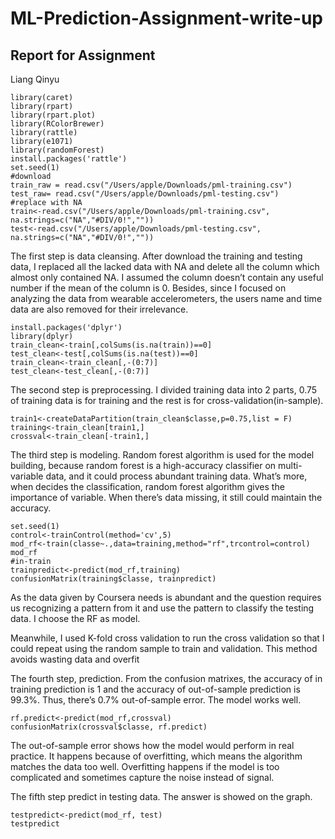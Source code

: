 # ML-Prediction-Assignment-write-up

## Report for Assignment

Liang Qinyu

```import
library(caret)
library(rpart)
library(rpart.plot)
library(RColorBrewer)
library(rattle)
library(e1071)
library(randomForest)
install.packages('rattle')
set.seed(1) 
#download
train_raw = read.csv("/Users/apple/Downloads/pml-training.csv")
test_raw= read.csv("/Users/apple/Downloads/pml-testing.csv") 
#replace with NA
train<-read.csv("/Users/apple/Downloads/pml-training.csv", na.strings=c("NA","#DIV/0!",""))
test<-read.csv("/Users/apple/Downloads/pml-testing.csv", na.strings=c("NA","#DIV/0!",""))
```
The first step is data cleansing. After download the training and testing data, I replaced all the lacked data with NA and delete all the column which almost only contained NA. I assumed the column doesn’t contain any useful number if the mean of the column is 0. Besides, since I focused on analyzing the data from wearable accelerometers, the users name and time data are also removed for their irrelevance.

```#clean
install.packages('dplyr')
library(dplyr)
train_clean<-train[,colSums(is.na(train))==0] 
test_clean<-test[,colSums(is.na(test))==0]
train_clean<-train_clean[,-(0:7)]
test_clean<-test_clean[,-(0:7)]
```

The second step is preprocessing. I divided training data into 2 parts, 0.75 of training data is for training and the rest is for cross-validation(in-sample).
```set.seed(3)
train1<-createDataPartition(train_clean$classe,p=0.75,list = F)
training<-train_clean[train1,]
crossval<-train_clean[-train1,]
```
The third step is modeling. Random forest algorithm is used for the model building, because random forest is a high-accuracy classifier on multi-variable data, and it could process abundant training data. What’s more, when decides the classification, random forest algorithm gives the importance of variable. When there’s data missing, it still could maintain the accuracy. 
```#model
set.seed(1)
control<-trainControl(method='cv',5)
mod_rf<-train(classe~.,data=training,method="rf",trcontrol=control)
mod_rf
#in-train
trainpredict<-predict(mod_rf,training)
confusionMatrix(training$classe, trainpredict)
```
As the data given by Coursera needs is abundant and the question requires us recognizing a pattern from it and use the pattern to classify the testing data. I choose the RF as model.
 
Meanwhile, I used K-fold cross validation to run the cross validation so that I could repeat using the random sample to train and validation. This method avoids wasting data and overfit

The fourth step, prediction. From the confusion matrixes, the accuracy of in training prediction is 1 and the accuracy of out-of-sample prediction is 99.3%. Thus, there’s 0.7% out-of-sample error. The model works well. 

```#out-of-sample
rf.predict<-predict(mod_rf,crossval)
confusionMatrix(crossval$classe, rf.predict)
```
The out-of-sample error shows how the model would perform in real practice. It happens because of overfitting, which means the algorithm matches the data too well.  Overfitting happens if the model is too complicated and sometimes capture the noise instead of signal.

The fifth step predict in testing data. The answer is showed on the graph.

```#test
testpredict<-predict(mod_rf, test)
testpredict
```







